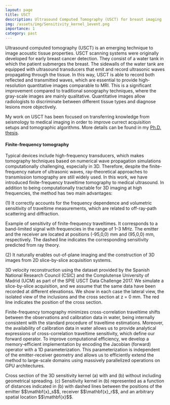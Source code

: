 ```yaml
---
layout: page
title: USCT
description: Ultrasound Computed Tomography (USCT) for breast imaging
img: /assets/img/Sensitivity_kernel_1event.png
importance: 1
category: past
---
```


Ultrasound computed tomography (USCT) is an emerging technique to image acoustic tissue properties. USCT scanning systems were originally developed for early breast cancer detection. They consist of a water tank in which the patient submerges the breast. The sidewalls of the water tank are equipped with ultrasound transducers that emit and record ultrasonic waves propagating through the tissue. In this way, USCT is able to record both reflected and transmitted waves, which are essential to provide high-resolution quantitative images comparable to MRI. This is a significant improvement compared to traditional sonography techniques, where the gray-scale images are mainly qualitative. Quantitative images allow radiologists to discriminate between different tissue types and diagnose lesions more objectively.

My work on USCT has been focused on transferring knowledge from seismology to medical imaging in order to improve currect acquisition setups and tomographic algorithms. More details can be found in my [Ph.D. thesis](https://www.research-collection.ethz.ch/handle/20.500.11850/416172).

<!--<h4> Optimal experimental design </h4>-->


<h4> Finite-frequency tomography </h4>

Typical devices include high-frequency transducers, which makes tomography techniques based on numerical wave propagation simulations computationally challenging, especially in 3D. Therefore, despite the finite-frequency nature of ultrasonic waves, ray-theoretical approaches to transmission tomography are still widely used. In this work, we have introduced finite-frequency traveltime tomography to medical ultrasound. In addition to being computationally tractable for 3D imaging at high frequencies, the method has two main advantages:

(1) It correctly accounts for the frequency dependence and volumetric sensitivity of traveltime measurements, which are related to off-ray-path scattering and diffraction. 

<div class="row justify-content-center">
    <div class="col-sm-8 mt-3 mt-md-0">
        <img class="img-fluid rounded z-depth-1" src="{{ '/assets/img/Sensitivity_kernel_1event.png' | relative_url }}" alt="" title="Sensitivity of finite-frequency traveltimes"/>
    </div>
</div>
<div class="caption">
    Example of sensitivity of finite-frequency traveltimes. It corresponds to a band-limited signal with frequencies in the range of 1–3 MHz. The emitter and the receiver are located at positions (-95,0,0) mm and (95,0,0) mm, respectively. The dashed line indicates the corresponding sensitivity predicted from ray theory.
</div>

(2) It naturally enables out-of-plane imaging and the construction of 3D images from 2D slice-by-slice acquisition systems.


<div class="row justify-content-center">
    <div class="col-sm-8 mt-3 mt-md-0">
        <img class="img-fluid rounded z-depth-1" src="{{ '/assets/img/FFtomo_3Drec.png' | relative_url }}" alt="" title="3D reconstruction"/>
    </div>
</div>
<div class="caption">
    3D velocity reconstruction using the dataset provided by the Spanish National Research Council (CSIC) and the Complutense University of Madrid (UCM) as part of the SPIE USCT Data Challenge 2017. We simulate a slice-by-slice acquisition, and we assume that the same data have been recorded at different elevationss. We show in each case the lateral view, the isolated view of the inclusions and the cross section at z = 0 mm. The red line indicates the position of the cross section.
</div>

Finite-frequency tomography minimizes cross-correlation traveltime shifts between the observations and calibration data in water, being internally consistent with the standard procedure of traveltime estimations. Moreover, the availability of calibration data in water allows us to provide analytical expressions of cross-correlation traveltime sensitivity, which define our forward operator.
To improve computational efficiency, we develop a memory-efficient implementation by encoding the Jacobian (forward) operator with a 1D parameterization. This parameterization is independent of the emitter-receiver geometry and allows us to efficiently extend the method to large-scale domains using massively parallelized operations on GPU architectures. 


<div class="row justify-content-center">
    <div class="col-sm-8 mt-3 mt-md-0">
        <img class="img-fluid rounded z-depth-1" src="{{ '/assets/img/FFtomo_parameterization.png' | relative_url }}" alt="" title="Parameterization"/>
    </div>
</div>
<div class="caption">
Cross section of the 3D sensitivity kernel (a) with and (b) without including geometrical spreading. (c) Sensitivity kernel in (b) represented as a function of distances indicated in (b) with dashed lines between the positions of the emitter $$\mathbf{x}_s$$, receiver $$\mathbf{x}_r$$, and an arbitrary spatial location $$\mathbf{x}$$.
</div>


